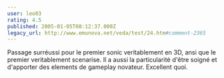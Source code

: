 ```yaml
---
user: leo03
rating: 4.5
published: 2005-01-05T08:12:37.000Z
legacy_url: http://www.emunova.net/veda/test/24.htm#comment-2365
---
```

Passage surréussi pour le premier sonic veritablement en 3D, ansi que le premier veritablement scenarise. Il a aussi la particularité d'être soigné et d'apporter des elements de gameplay novateur. Excellent quoi.